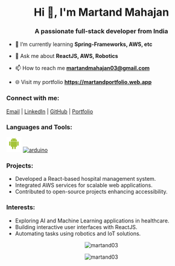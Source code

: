 <h1 align="center">Hi 👋, I'm Martand Mahajan</h1>
<h3 align="center">A passionate full-stack developer from India</h3>

- 🌱 I’m currently learning **Spring-Frameworks, AWS, etc**

- 💬 Ask me about **ReactJS, AWS, Robotics**

- 📫 How to reach me **martandmahajan03@gmail.com**
- 🌐 Visit my portfolio **https://martandportfolio.web.app**

<h3 align="left">Connect with me:</h3>
<p align="left">
  <a href="mailto:martandmahajan03@gmail.com">Email</a> |
  <a href="https://www.linkedin.com/in/martand-mahajan/" target="_blank">LinkedIn</a> |
  <a href="https://github.com/martand03" target="_blank">GitHub</a> |
  <a href="https://martandportfolio.web.app" target="_blank">Portfolio</a>
</p>

<h3 align="left">Languages and Tools:</h3>
<p align="left">
  <a href="https://developer.android.com" target="_blank"><img src="https://raw.githubusercontent.com/devicons/devicon/master/icons/android/android-original-wordmark.svg" alt="android" width="40" height="40"/></a>
  <a href="https://www.arduino.cc/" target="_blank"><img src="https://cdn.worldvectorlogo.com/logos/arduino-1.svg" alt="arduino" width="40" height="40"/></a>
  <!-- Add more icons for your languages and tools here -->
</p>

<h3 align="left">Projects:</h3>
<ul align="left">
  <li>Developed a React-based hospital management system.</li>
  <li>Integrated AWS services for scalable web applications.</li>
  <li>Contributed to open-source projects enhancing accessibility.</li>
</ul>

<h3 align="left">Interests:</h3>
<ul align="left">
  <li>Exploring AI and Machine Learning applications in healthcare.</li>
  <li>Building interactive user interfaces with ReactJS.</li>
  <li>Automating tasks using robotics and IoT solutions.</li>
</ul>

<p align="center">
  <img src="https://github-readme-stats.vercel.app/api/top-langs?username=martand03&show_icons=true&locale=en&layout=compact" alt="martand03" />
</p>

<p align="center">
  <img src="https://github-readme-streak-stats.herokuapp.com/?user=martand03&" alt="martand03" />
</p>
